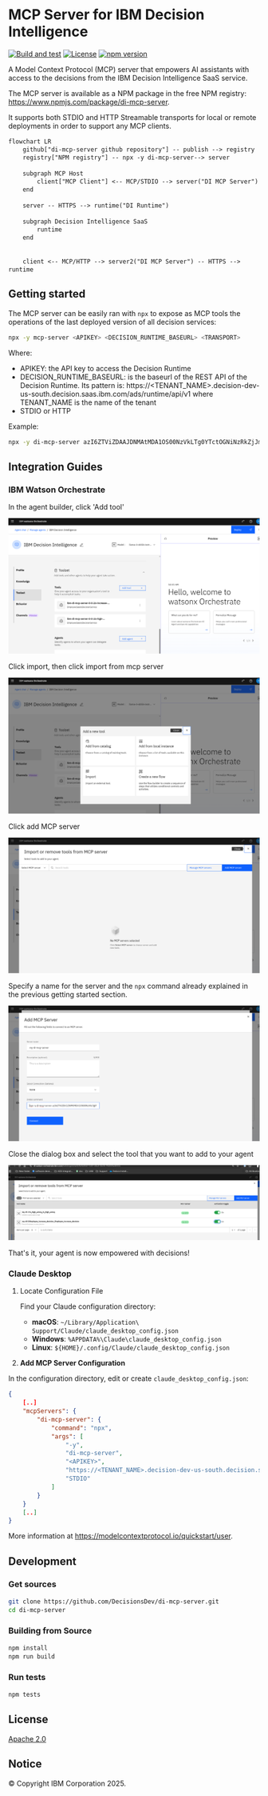 # MCP Server for IBM Decision Intelligence

[![Build and test](https://github.com/DecisionsDev/di-mcp-server/actions/workflows/build.yml/badge.svg)](https://github.com/DecisionsDev/di-mcp-server/actions/workflows/build.yml) [![License](https://img.shields.io/badge/License-Apache%202.0-blue.svg)](LICENSE) [![npm version](https://badge.fury.io/js/di-mcp-server.svg)](https://www.npmjs.com/package/di-mcp-server)


A Model Context Protocol (MCP) server that empowers AI assistants with access to the decisions from the IBM Decision Intelligence SaaS service.

The MCP server is available as a NPM package in the free NPM registry: https://www.npmjs.com/package/di-mcp-server.

It supports both STDIO and HTTP Streamable transports for local or remote deployments in order to support any MCP clients.

```mermaid
flowchart LR
    github["di-mcp-server github repository"] -- publish --> registry
    registry["NPM registry"] -- npx -y di-mcp-server--> server

    subgraph MCP Host 
        client["MCP Client"] <-- MCP/STDIO --> server("DI MCP Server")
    end

    server -- HTTPS --> runtime("DI Runtime")

    subgraph Decision Intelligence SaaS
        runtime
    end


    client <-- MCP/HTTP --> server2("DI MCP Server") -- HTTPS --> runtime

```

## Getting started


The MCP server can be easily ran with `npx` to expose as MCP tools the operations of the last deployed version of all decision services:

```bash
npx -y mcp-server <APIKEY> <DECISION_RUNTIME_BASEURL> <TRANSPORT>
```

Where:

- APIKEY: the API key to access the Decision Runtime
- DECISION_RUNTIME_BASEURL: is the baseurl of the REST API of the Decision Runtime. Its pattern is: https://<TENANT_NAME>.decision-dev-us-south.decision.saas.ibm.com/ads/runtime/api/v1 where TENANT_NAME is the name of the tenant
- STDIO or HTTP


Example:

```bash
npx -y di-mcp-server azI6ZTViZDAAJDNMAtMDA1OS00NzVkLTg0YTctOGNiNzRkZjJmNzkyOlpnUHNMb0VCb0tBcDBsSnZhdTZXLy96N3ppWEwxM2Z4WHRJcDNlNXZVWlk9 https://ibm.decision-dev-us-south.decision.saas.ibm.com/ads/runtime/api/v1 STDIO
```

## Integration Guides

### IBM Watson Orchestrate

In the agent builder, click 'Add tool'

![](doc/wo1.png)

Click import, then click import from mcp server

![](doc/wo2.png)

Click add MCP server

![](doc/wo4.png)

Specify a name for the server and the `npx` command already explained in the previous getting started section.

![](doc/wo5.png)

Close the dialog box and select the tool that you want to add to your agent

![](doc/wo6.png)

That's it, your agent is now empowered with decisions!

### Claude Desktop

1. Locate Configuration File
   
   Find your Claude configuration directory:
   - **macOS**: `~/Library/Application\ Support/Claude/claude_desktop_config.json`
   - **Windows**: `%APPDATA%\Claude\claude_desktop_config.json`
   - **Linux**: `${HOME}/.config/Claude/claude_desktop_config.json`


2. **Add MCP Server Configuration**

In the configuration directory, edit or create `claude_desktop_config.json`:

```json
{
    [..]
    "mcpServers": {
        "di-mcp-server": {
            "command": "npx",
            "args": [
                "-y",
                "di-mcp-server",
                "<APIKEY>",
                "https://<TENANT_NAME>.decision-dev-us-south.decision.saas.ibm.com/ads/runtime/api/v1",
                "STDIO"
            ]
        }
    }
    [..]
}
```

More information at https://modelcontextprotocol.io/quickstart/user.

## Development

### Get sources

```bash
git clone https://github.com/DecisionsDev/di-mcp-server.git
cd di-mcp-server
```

### Building from Source

```bash
npm install
npm run build
```

### Run tests

```bash
npm tests
```

## License
[Apache 2.0](LICENSE)

## Notice

© Copyright IBM Corporation 2025.
